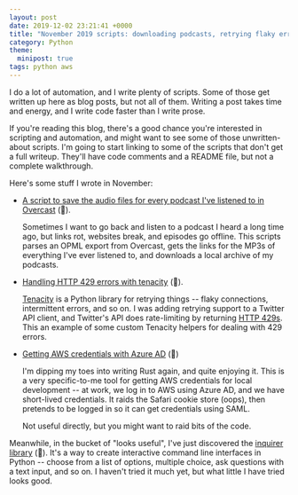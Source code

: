 ```yaml
---
layout: post
date: 2019-12-02 23:21:41 +0000
title: "November 2019 scripts: downloading podcasts, retrying flaky errors, Azure and AWS"
category: Python
theme:
  minipost: true
tags: python aws
---
```


I do a lot of automation, and I write plenty of scripts.
Some of those get written up here as blog posts, but not all of them.
Writing a post takes time and energy, and I write code faster than I write prose.

If you're reading this blog, there's a good chance you're interested in scripting and automation, and might want to see some of those unwritten-about scripts.
I'm going to start linking to some of the scripts that don't get a full writeup.
They'll have code comments and a README file, but not a complete walkthrough.

Here's some stuff I wrote in November:

*   [A script to save the audio files for every podcast I've listened to in Overcast][overcast] (🐍).

    Sometimes I want to go back and listen to a podcast I heard a long time ago, but links rot, websites break, and episodes go offline.
    This scripts parses an OPML export from Overcast, gets the links for the MP3s of everything I've ever listened to, and downloads a local archive of my podcasts.

*   [Handling HTTP 429 errors with tenacity][tenacity_429] (🐍).

    [Tenacity] is a Python library for retrying things -- flaky connections, intermittent errors, and so on.
    I was adding retrying support to a Twitter API client, and Twitter's API does rate-limiting by returning [HTTP 429s][http_429].
    This an example of some custom Tenacity helpers for dealing with 429 errors.

*   [Getting AWS credentials with Azure AD][azure] (🦀)

    I'm dipping my toes into writing Rust again, and quite enjoying it.
    This is a very specific-to-me tool for getting AWS credentials for local development -- at work, we log in to AWS using Azure AD, and we have short-lived credentials.
    It raids the Safari cookie store (oops), then pretends to be logged in so it can get credentials using SAML.

    Not useful directly, but you might want to raid bits of the code.

Meanwhile, in the bucket of "looks useful", I've just discovered the [inquirer library][inquirer] (🐍).
It's a way to create interactive command line interfaces in Python -- choose from a list of options, multiple choice, ask questions with a text input, and so on.
I haven't tried it much yet, but what little I have tried looks good.

[overcast]: https://github.com/alexwlchan/overcast-downloader
[tenacity_429]: https://github.com/alexwlchan/handling-http-429-with-tenacity
[Tenacity]: https://tenacity.readthedocs.io/en/latest/
[azure]: https://github.com/alexwlchan/azure-aws-credentials
[http_429]: https://tools.ietf.org/html/rfc6585
[inquirer]: https://pypi.org/project/inquirer/
